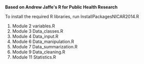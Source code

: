 **Based on Andrew Jaffe's R for Public Health Research**

To install the required R libraries, run InstallPackagesNICAR2014.R
1. Module 2 variables.R
2. Module 3 Data_classes.R
2. Module 4 Data_input.R
3. Module 6 Data_manipulation.R
4. Module 7 Data_summarization.R
5. Module 9 Data_cleaning.R
6. Module 11 Statistics.R
